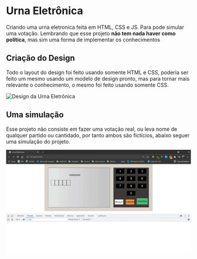 # Urna Eletrônica

Criando uma urna eletronica feita em HTML, CSS e JS. Para pode simular uma votação.
Lembrando que esse projeto **não tem nada haver como política**, mas sim uma forma de implementar os conhecimentos

## Criação do Design

Todo o layout do design foi feito usando somente HTML e CSS, poderia ser feito um mesmo usando um modelo de design pronto, mas para tornar mais relevante o conhecimento, o mesmo foi feito usando somente CSS.

![Design da Urna Eletrônica](https://user-images.githubusercontent.com/68359459/121087511-f0a32400-c7ba-11eb-9c90-996b5421c460.png)

## Uma simulação

Esse projeto não consiste em fazer uma votação real, ou leva nome de qualquer partido ou cantidado, por tanto ambos são fictícios, abaixo seguer uma simulação do projeto.

![](https://github.com/CristianoDaSilvaFerreira/Urna-Eletronica/blob/main/simulacao.gif)
